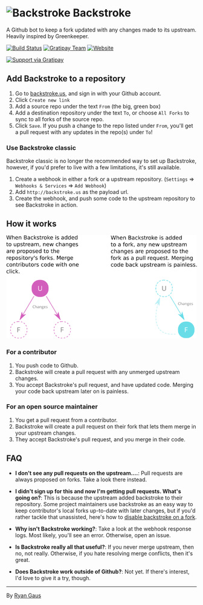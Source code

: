![Backstroke](https://backstroke.us/assets/img/logo.png)
Backstroke
===
A Github bot to keep a fork updated with any changes made to its upstream.
Heavily inspired by Greenkeeper.

[![Build Status](https://travis-ci.org/1egoman/backstroke.svg?branch=master)](https://travis-ci.org/1egoman/backstroke)
[![Gratipay Team](https://img.shields.io/gratipay/team/Backstroke.svg?maxAge=2592001)](https://gratipay.com/Backstroke/)
[![Website](https://img.shields.io/website-up-down-green-red/http/backstroke.us.svg?maxAge=2592000)](https://backstroke.us)

[![Support via Gratipay](https://cdn.rawgit.com/gratipay/gratipay-badge/2.3.0/dist/gratipay.svg)](https://gratipay.com/Backstroke/)

## Add Backstroke to a repository

1. Go to [backstroke.us](https://backstroke.us), and sign in with your Github account.
2. Click `Create new link`
3. Add a source repo under the text `From` (the big, green box)
4. Add a destination repository under the text `To`, or choose `All Forks` to
   sync to all forks of the source repo.
5. Click `Save`. If you push a change to the repo listed under `From`, you'll
   get a pull request with any updates in the repo(s) under `To`!

### Use Backstroke classic
Backstroke classic is no longer the recommended way to set up Backstroke,
however, if you'd prefer to live with a few limitations, it's still available.

1. Create a webhook in either a fork or a upstream repository. (`Settings` => `Webhooks & Services` => `Add Webhook`)
2. Add `http://backstroke.us` as the payload url.
3. Create the webhook, and push some code to the upstream repository to see Backstroke in action.

## How it works
![How Backstroke Works](https://raw.githubusercontent.com/1egoman/backstroke/master/assets/map.png)

### For a contributor
1. You push code to Github.
2. Backstroke will create a pull request with any unmerged upstream changes.
3. You accept Backstroke's pull request, and have updated code. Merging your
   code back upstream later on is painless.

### For an open source maintainer
1. You get a pull request from a contributor.
2. Backstroke will create a pull request on their fork that lets them merge in
   your upstream changes.
3. They accept Backstroke's pull request, and you merge in their code.

<!--
## Advanced Usage
- `upstream`: A string following the format `user/repo` corresponding to a
  custom upstream to merge from into a fork. For example, adding a webhook on a
  fork with `http://backstroke.us/?upstream=foo/upstream` will create a pull
  request (on the fork) that merge in new changes from the custom upstream
  (`foo/upstream`).
-->

## FAQ
- **I don't see any pull requests on the upstream....**: Pull requests are
  always proposed on forks. Take a look there instead.

- **I didn't sign up for this and now I'm getting pull requests. What's going
  on?**: This is because the upstream added backstroke to their repository.
  Some project maintainers use backstroke as an easy way to keep contributor's
  local forks up-to-date with later changes, but if you'd rather tackle that
  unassisted, here's how to [disable backstroke on a fork](https://github.com/1egoman/backstroke/blob/master/assets/disable-on-a-fork.md).

- **Why isn't Backstroke working?**: Take a look at the webhook response logs. Most likely, you'll see an error. Otherwise, open an issue.

- **Is Backstroke really all that useful?**: If you never merge upstream, then no, not really. Otherwise, if you hate
resolving merge conflicts, then it's great.

- **Does Backstroke work outside of Github?**: Not yet. If there's interest, I'd love to give it a try, though.

-------
By [Ryan Gaus](http://rgaus.net)
